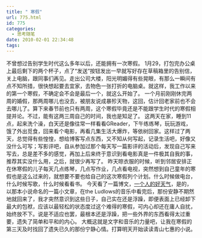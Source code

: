 ```yaml
---
title: " 寒假"
url: 775.html
id: 775
categories:
  - 思考随笔
date: 2010-02-01 22:34:48
tags:
---
```


不曾想过告别学生时代这么多年以后，还能拥有一次寒假。 1月29，打包完办公桌上最后剩下的两个杯子，点了“发送”按钮发出一早就写好存在草稿箱里的告别信，关上电脑，跟同事们再见。走出公司大楼，阳光明媚得有些晃眼，有那么一瞬间有点不知所措，很快想起要去宜家，去物色一张打折的电脑桌。就这样，我工作以来的第一个寒假，不确定会不会是最后一个，就这么开始了。 一个月前刚刚休完两周的婚假，那两周哪儿也没去，被朋友说成暴殄天物，这回，估计回老家前也不会去哪儿了。算下来春节前也只有两周，这个寒假毕竟还是不能跟学生时代的寒假相提并论。不过，能有这两三周自己的时间，我也是知足了。 这两天在家，睡到11点，起来洗个澡，白天还是像往常一样看看GReader，下午练练琴，玩玩游戏，饿了外出觅食，回来看个电影，再看几集生活大爆炸，等依树回家。这样过了两天，总觉得有些惶惶，想给博客写点东西，又不知从何写起，记录生活吧，好像又没什么可写；写影评吧，自从参加过那个每天写一篇影评的活动后，发现自己写来写去，总是差不多的感觉，再加上后来终于意识到看电影真是一件极其自我的事，推荐其实没什么用，之后，就很少再写了。 昨天晾衣服的时候，听到邻居安排正在休寒假的儿子每天几点练琴，几点写作业，几点看电视，突然想到自己童年的寒假也是这么过来的，就想要不要也给自己的这次寒假列个计划。什么时候做电台，什么时候写歌，什么时候看看书。 今天看了一篇博文，[一个人的好天气](http://yuyiwang.blogcn.com/diary,31424059.shtml)，是的，以那本小说命名的一篇小文章，在the Ludlows的音乐中看完后，那份安静不期然地就回来了，我才突然意识到这些日子，自己实在还是浮躁，即便表面上已经卸下最大的包袱，应该以最轻松的状态度过这个难得的寒假，可内心却还在庸人自扰，始终放不下。说是不适应也罢，最根本还是浮躁，把一些外界的东西看得太过重要，遗失了简单和平和的内心。 大概这就是文字和音乐的力量吧，让我在寒假的第三天及时找回了遗失已久的那份宁静心情。打算明天开始读读青山七惠的小说。